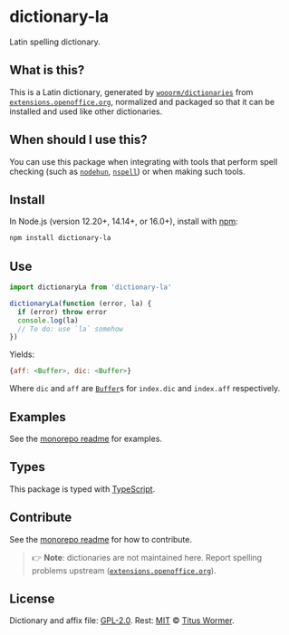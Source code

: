# dictionary-la

Latin spelling dictionary.

## What is this?

This is a Latin dictionary,
generated by [`wooorm/dictionaries`][dictionaries] from
[`extensions.openoffice.org`][source],
normalized and packaged so that it can be installed and used like other
dictionaries.

## When should I use this?

You can use this package when integrating with tools that perform spell checking
(such as [`nodehun`][nodehun], [`nspell`][nspell]) or when making such tools.

## Install

In Node.js (version 12.20+, 14.14+, or 16.0+), install with [npm][]:

```sh
npm install dictionary-la
```

## Use

```js
import dictionaryLa from 'dictionary-la'

dictionaryLa(function (error, la) {
  if (error) throw error
  console.log(la)
  // To do: use `la` somehow
})
```

Yields:

```js
{aff: <Buffer>, dic: <Buffer>}
```

Where `dic` and `aff` are [`Buffer`][buffer]s for `index.dic` and `index.aff`
respectively.

## Examples

See the [monorepo readme][dictionaries] for examples.

## Types

This package is typed with [TypeScript][].

## Contribute

See the [monorepo readme][dictionaries] for how to contribute.

> 👉 **Note**: dictionaries are not maintained here.
> Report spelling problems upstream ([`extensions.openoffice.org`][source]).

## License

Dictionary and affix file: [GPL-2.0](https://github.com/wooorm/dictionaries/blob/main/dictionaries/la/license).
Rest: [MIT][] © [Titus Wormer][home].

[hunspell]: https://hunspell.github.io

[nodehun]: https://github.com/nathanjsweet/nodehun

[nspell]: https://github.com/wooorm/nspell

[macos]: https://github.com/wooorm/dictionaries#example-use-with-macos

[source]: https://extensions.openoffice.org/project/dict-la

[npm]: https://docs.npmjs.com/cli/install

[dictionaries]: https://github.com/wooorm/dictionaries

[mit]: https://github.com/wooorm/dictionaries/blob/main/license

[buffer]: https://nodejs.org/api/buffer.html#buffer_buffer

[home]: https://wooorm.com

[typescript]: https://www.typescriptlang.org

